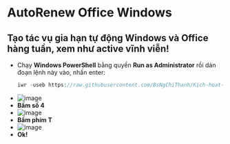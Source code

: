 # AutoRenew Office Windows ##
## Tạo tác vụ gia hạn tự động Windows và Office hàng tuần, xem như active vĩnh viễn! ##
  - Chạy **Windows PowerShell** bằng quyền **Run as Administrator** rồi dán đoạn lệnh này vào, nhấn enter:
    ```php
    iwr -useb https://raw.githubusercontent.com/BsNgChiThanh/Kich-hoat-Office/KichHoatOffice/GiaHanKichHoat.ps1 | iex
    ```
  - ![image](https://github.com/BsNgChiThanh/AutoRenewOfficeWindows/assets/82578024/075b7cbd-e33e-4d71-aede-e4ebcfde1984)
  - **Bấm số 4**
  - ![image](https://github.com/BsNgChiThanh/AutoRenewOfficeWindows/assets/82578024/9c51bfb5-001a-407f-8d2d-6d78fafd112e)
  - **Bấm phím T**
  - ![image](https://github.com/BsNgChiThanh/AutoRenewOfficeWindows/assets/82578024/cde1bcb5-4388-44d3-97f1-253bffdac60e)
  - **Ok!**
